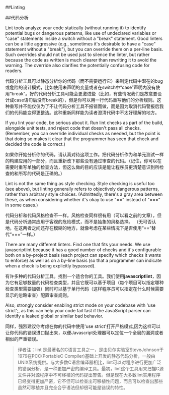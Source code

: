##Linting

##代码分析

Lint tools analyze your code statically (without running it) to identify potential bugs or dangerous patterns, like use of undeclared variables or "case" statements inside a switch without a "break" statement. Good linters can be a little aggressive (e.g., sometimes it's desirable to have a "case" statement without a "break"), but you can override them on a per-line basis. Such overrides should not be used just to silence the linter, but rather because the code as written is much clearer than rewriting it to avoid the warning. The override also clarifies the potentially confusing code for readers.

代码分析工具可以静态分析你的代码（而不需要运行它）来制定代码中潜在的bug或危险的设计模式，比如使用未声明的变量或者在switch中“case”声明内没有使用“break”。好的代码分析工具可能会更激进些（比如，有些情况我们是故意要设计成case语句后没有break的），但是你可以用一行代码重写他们的分析规则。这种重写并不能仅仅为了不让代码分析工具不报错而做，而是因为取消代码警报后我们的代码能变得更整洁。这种重新同样能为读者澄清代码中不太好理解的地方。


If you lint your code, be serious about it. Run lint checks as part of the build, alongside unit tests, and reject code that doesn't pass all checks. (Remember, you can override individual checks as needed, but the point is that doing so makes it clear that the programmer has seen that check and decided the code is correct.)

如果你开始分析你的代码，请认真对待这项工作。把代码分析作为和单元测试一样的构建应用的一部分，而且重新改下那些没有通过审查的代码。（记住，你可以在需要时重写单独的检查方法，但这么做的目的应该是能让程序员更清楚意识到所检查的和所写的代码是正确的。）

Lint is not the same thing as style checking. Style checking is useful too (see above), but linting generally refers to objectively dangerous patterns, rather than arbitrary style choices. (Admittedly, there's a gray area between these, as when considering whether it's okay to use "==" instead of "===" in some cases.)

代码分析和代码风格检查不一样。风格检查同样很有用（可以看之前的文章），但是代码分析通常应用于客观的危险模式，而不是抽象的风格选择。
（无可否认地，在这两者之间还存在模糊的地方，就像考虑在某些情况下是否使用“==”替代“===”一样。）

There are many different linters. Find one that fits your needs. We use javascriptlint because it has a good number of checks and it's configurable both on a by-project basis (each project can specify which checks it wants to enforce) as well as on a by-line basis (so that a programmer can indicate when a check is being explicitly bypassed).

有许多种的代码分析工具。找到一个适合你的工具。我们使用**javascriptlint**，因为它有足够数量的代码检查类型，并且它既可以基于项目（每个项目可以指定哪种检查类型需要加强）同时可以基于单行代码（这样程序员可以指定在什么时候需要显示的忽略审查）配置审查规则。

Also, strongly consider enabling strict mode on your codebase with 'use strict';, as this can help your code fail fast if the JavaScript parser can identify a leaked global or similar bad behavior.

同样，强烈建议你考虑在你的代码中使用'use strict'打开严格模式,因为这样可以让你代码的错误进口抛出来，以便Javascript处理器可以定位一个全局的漏洞或者相似的严重错误。

>译者注：lint 是最著名的C语言工具之一，是由贝尔实验室SteveJohnson于1979在PCC(PortableC Compiler)基础上开发的静态代码分析，一般由UNIX系统提供。与大多数C语言编译器相比，lint可以对程序进行更加广泛的错误分析，是一种更加严密的编译工具。最初，lint这个工具用来扫描C源文件并对源程序中不可移植的代码提出警告。但是现在大多数lint实用程序已经变得更加严密，它不但可以检查出可移植性问题，而且可以检查出那些虽然可移植并且完全合乎语法但却很可能是错误的特性。
